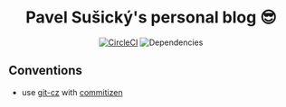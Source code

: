 <div align="center">

# Pavel Sušický's personal blog 😎️

[![CircleCI](https://circleci.com/gh/Thesoreon/personal-blog/tree/master.svg?style=svg)](https://circleci.com/gh/Thesoreon/personal-blog/tree/master)
![Dependencies](https://david-dm.org/Thesoreon/personal-blog.svg)

</div>

## Conventions

- use [git-cz](https://github.com/streamich/git-cz) with [commitizen](https://github.com/commitizen/cz-cli)
